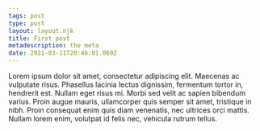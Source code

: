 ```yaml
---
tags: post
type: post
layout: layout.njk
title: First post
metadescription: the meta
date: 2021-03-11T20:46:01.069Z
---
```

Lorem ipsum dolor sit amet, consectetur adipiscing elit. Maecenas ac vulputate risus. Phasellus lacinia lectus dignissim, fermentum tortor in, hendrerit est. Nullam eget risus mi. Morbi sed velit ac sapien bibendum varius. Proin augue mauris, ullamcorper quis semper sit amet, tristique in nibh. Proin consequat enim quis diam venenatis, nec ultrices orci mattis. Nullam lorem enim, volutpat id felis nec, vehicula rutrum tellus.